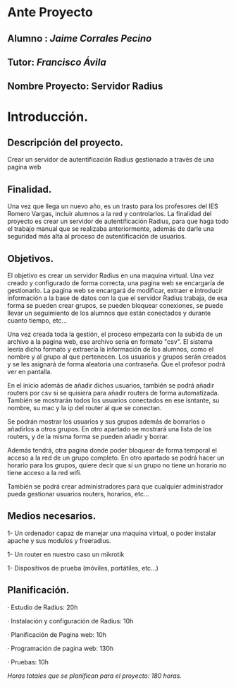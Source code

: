# Ante Proyecto

## 

## Alumno : *Jaime Corrales Pecino*

## 

## Tutor: *Francisco Ávila*

## 

## Nombre Proyecto: Servidor Radius

# 

# Introducción.

## 

## Descripción del proyecto.

Crear un servidor de autentificación Radius gestionado a través de una pagina web

## 

## Finalidad.

Una vez que llega un nuevo año, es un trasto para los profesores del IES Romero Vargas, incluir alumnos a la red y controlarlos. La finalidad del proyecto es crear un servidor de autentificación Radius, para que haga todo el trabajo manual que se realizaba anteriormente, además de darle una seguridad más alta al proceso de autentificación de usuarios. 

## 

## Objetivos.

El objetivo es crear un servidor Radius en una maquina virtual. Una vez creado y configurado de forma correcta, una pagina web se encargaría de gestionarlo. La pagina web se encargará de modificar, extraer e introducir información a la base de datos con la que el servidor Radius trabaja, de esa forma se pueden crear grupos, se pueden bloquear conexiones, se puede llevar un seguimiento de los alumnos que están conectados y durante cuanto tiempo, etc...

Una vez creada toda la gestión, el proceso empezaría con la subida de un archivo a la pagina web, ese archivo sería en formato "csv". El sistema leería dicho formato y extraería la información de los alumnos, como el nombre y al grupo al que pertenecen. Los usuarios y grupos serán creados y se les asignará de forma aleatoria una contraseña. Que el profesor podrá ver en pantalla. 

En el inicio además de añadir dichos usuarios, también se podrá añadir routers por csv si se quisiera para añadir routers de forma automatizada. También se mostrarán todos los usuarios conectados en ese isntante, su nombre, su mac y la ip del router al que se conectan.

Se podrán mostrar los usuarios y sus grupos además de borrarlos o añadirlos a otros grupos. En otro apartado se mostrará una lista de los routers, y de la misma forma se pueden añadir y borrar.

Además tendrá, otra pagina donde poder bloquear de forma temporal el acceso a la red de un grupo completo. En otro apartado se podrá hacer un horario para los grupos, quiere decir que si un grupo no tiene un horario no tiene acceso a la red wifi.

También se podrá crear administradores para que cualquier administrador pueda gestionar usuarios routers, horarios, etc...

## 

## Medios necesarios.

1- Un ordenador capaz de manejar una maquina virtual, o poder instalar apache y sus modulos y freeradius.

1- Un router en nuestro caso un mikrotik

1- Dispositivos de prueba (móviles, portátiles, etc...)

## 

## Planificación.

·     Estudio de Radius: 20h

·     Instalación y configuración de Radius: 10h

·     Planificación de Pagina web: 10h

·     Programación de pagina web: 130h

·     Pruebas: 10h


*Horas totales que se planifican para el proyecto: 180 horas.*
